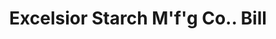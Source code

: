 ---
doi: 10.7916/D8766S93
date_other: '1880'
date_other_textual: 1880-1889
form: printed ephemera
genre:
- Invoices
name:
- Excelsior Starch M'f'g Co.
object_in_context_url: https://biggert.cul.columbia.edu/items/view/ave_biggert_00282
subject_hierarchical_geographic:
- Elkhart, Indiana, United States
subject_name:
- Excelsior Starch M'f'g Co.
title: Excelsior Starch M'f'g Co.. Bill
sort_title: Excelsior Starch M'f'g Co.. Bill
call_number: ave_biggert_00282
coordinates:
- 41.683055555555555,-85.96888888888888
pid: ave_biggert_00282
identifiers: ave_biggert_00282
thumbnail: https://derivativo-2.library.columbia.edu/iiif/2/ldpd:344208/full/!256,256/0/native.jpg
permalink: /biggert/ave_biggert_00282/
layout: iiif-image-page
---